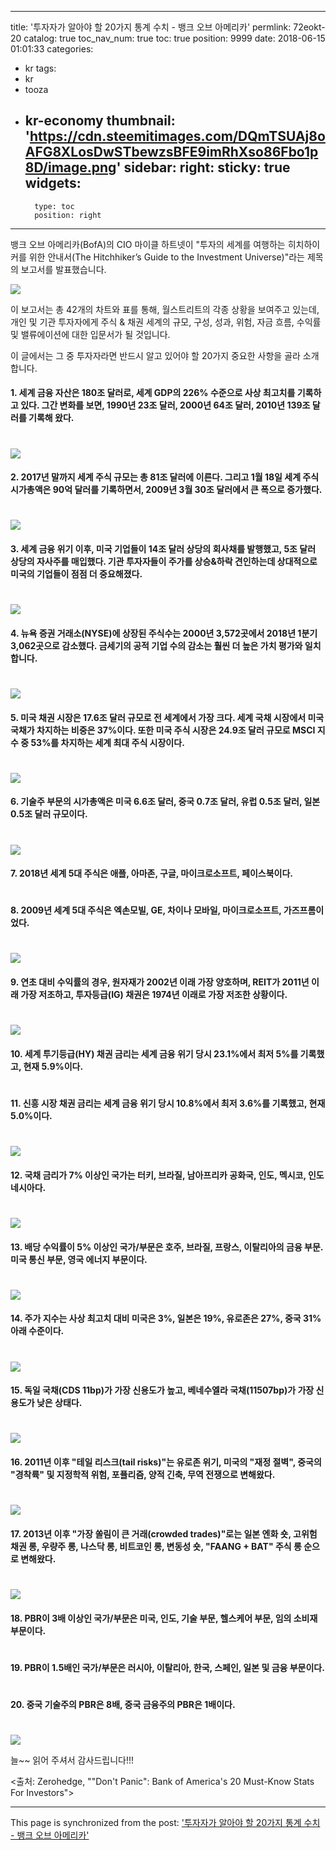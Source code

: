 
---
title: '투자자가 알아야 할 20가지 통계 수치 - 뱅크 오브 아메리카'
permlink: 72eokt-20
catalog: true
toc_nav_num: true
toc: true
position: 9999
date: 2018-06-15 01:01:33
categories:
- kr
tags:
- kr
- tooza
- kr-economy
thumbnail: 'https://cdn.steemitimages.com/DQmTSUAj8oAFG8XLosDwSTbewzsBFE9imRhXso86Fbo1p8D/image.png'
sidebar:
    right:
        sticky: true
widgets:
    -
        type: toc
        position: right
---


뱅크 오브 아메리카(BofA)의 CIO 마이클 하트넷이 "투자의 세계를 여행하는 히치하이커를 위한 안내서(The Hitchhiker’s Guide to the Investment Universe)"라는 제목의 보고서를 발표했습니다.

![](https://cdn.steemitimages.com/DQmTSUAj8oAFG8XLosDwSTbewzsBFE9imRhXso86Fbo1p8D/image.png)

이 보고서는 총 42개의 차트와 표를 통해, 월스트리트의 각종 상황을 보여주고 있는데, 개인 및 기관 투자자에게 주식 & 채권 세계의 규모, 구성, 성과, 위험, 자금 흐름, 수익률 및 밸류에이션에 대한 입문서가 될 것입니다.

이 글에서는 그 중 투자자라면 반드시 알고 있어야 할 20가지 중요한 사항을 골라 소개합니다.

#### 1. 세계 금융 자산은 180조 달러로, 세계 GDP의 226% 수준으로 사상 최고치를 기록하고 있다. 그간 변화를 보면, 1990년 23조 달러, 2000년 64조 달러, 2010년 139조 달러를 기록해 왔다.
#
![](https://cdn.steemitimages.com/DQmPfQr9pW8WahCeyBRQGd4ugHgJSks8VF7KCYdXo7mhgqE/image.png)

#### 2. 2017년 말까지 세계 주식 규모는 총 81조 달러에 이른다. 그리고 1월 18일 세계 주식 시가총액은 90억 달러를 기록하면서, 2009년 3월 30조 달러에서 큰 폭으로 증가했다.
#
![](https://cdn.steemitimages.com/DQmfMNiVpkzMLmuKmAbH2NhZDaKK4h2i36yBYnMmyW8BT86/image.png)

#### 3. 세계 금융 위기 이후, 미국 기업들이 14조 달러 상당의 회사채를 발행했고, 5조 달러 상당의 자사주를 매입했다. 기관 투자자들이 주가를 상승&하락 견인하는데 상대적으로 미국의 기업들이 점점 더 중요해졌다. 
#
![](https://cdn.steemitimages.com/DQmTE41jF5MbiETj6ExkChWkfWx7Jrh5yRPyu7XPDUSFTfq/image.png)

#### 4. 뉴욕 증권 거래소(NYSE)에 상장된 주식수는 2000년 3,572곳에서 2018년 1분기3,062곳으로 감소했다. 금세기의 공적 기업 수의 감소는 훨씬 더 높은 가치 평가와 일치합니다.
#
![](https://cdn.steemitimages.com/DQmeRWaE7adeHPuWkhgnntR3TbvWozrVUPdc99fS6QU26LU/image.png)

#### 5. 미국 채권 시장은 17.6조 달러 규모로 전 세계에서 가장 크다. 세계 국채 시장에서 미국 국채가 차지하는 비중은 37%이다. 또한 미국 주식 시장은 24.9조 달러 규모로 MSCI 지수 중 53%를 차지하는 세계 최대 주식 시장이다.
#
![](https://cdn.steemitimages.com/DQmf3ri9tV3PVAPkN8xDZW9DFKJMrsBxUJf7dq1R85nLNZR/image.png)

#### 6. 기술주 부문의 시가총액은 미국 6.6조 달러, 중국 0.7조 달러, 유럽 0.5조 달러, 일본 0.5조 달러 규모이다.
#
![](https://cdn.steemitimages.com/DQmfRVCUbnHTyhdLd8qznGiTkNMTBBCCzXkvCtpCGLHMNwT/image.png)

#### 7. 2018년 세계 5대 주식은 애플, 아마존, 구글, 마이크로소프트, 페이스북이다.
#
#### 8. 2009년 세계 5대 주식은 엑손모빌, GE, 차이나 모바일, 마이크로소프트, 가즈프롬이었다.
#
![](https://cdn.steemitimages.com/DQmba7TZUBqJDcAtqqy9GirwuvbodSudzgQJKUN48y1F8NR/image.png)

#### 9. 연초 대비 수익률의 경우, 원자재가 2002년 이래 가장 양호하며, REIT가 2011년 이래 가장 저조하고, 투자등급(IG) 채권은 1974년 이래로 가장 저조한 상황이다.
#
![](https://cdn.steemitimages.com/DQmUfube3gD5HufPVzcbsDQcJJnvAnTF5fWYHq86gUce9nc/image.png)

#### 10. 세계 투기등급(HY) 채권 금리는 세계 금융 위기 당시 23.1%에서 최저 5%를 기록했고, 현재 5.9%이다.
#
#### 11. 신흥 시장 채권 금리는 세계 금융 위기 당시 10.8%에서 최저 3.6%를 기록했고, 현재 5.0%이다.
#
![](https://cdn.steemitimages.com/DQmePvmxGa4Zu4PbvBVjT3TpHveLgrcGoGHv8a1FJRAUUVY/image.png)

#### 12. 국채 금리가 7% 이상인 국가는 터키, 브라질, 남아프리카 공화국, 인도, 멕시코, 인도네시아다.
#
![](https://cdn.steemitimages.com/DQmYnRmDNNfQNU5eatiQs4S2a8ZQaRw7ccfUHQzsxPbWKzM/image.png)

#### 13. 배당 수익률이  5% 이상인 국가/부문은 호주, 브라질, 프랑스, 이탈리아의 금융 부문. 미국 통신 부문, 영국 에너지 부문이다.
#
![](https://cdn.steemitimages.com/DQmVsyTX8qJSSnuuV7RQpyWFodUHAEveY9Rtkcp4fWTFeQQ/image.png)

#### 14. 주가 지수는 사상 최고치 대비 미국은 3%, 일본은 19%, 유로존은 27%, 중국 31% 아래 수준이다.
#
![](https://cdn.steemitimages.com/DQmQ3nbq4HcWgfjM1JuH1mBpMkJ5QEMjhqKrDeKuTgA78LX/image.png)

#### 15. 독일 국채(CDS 11bp)가 가장 신용도가 높고, 베네수엘라 국채(11507bp)가 가장 신용도가 낮은 상태다.
#
![](https://cdn.steemitimages.com/DQmfW9rYBysc8PvQGVKq8KJaLhYwi6LKu6nVz9UTEstLrMy/image.png)

#### 16. 2011년 이후 "테일 리스크(tail risks)"는 유로존 위기, 미국의 "재정 절벽", 중국의 "경착륙" 및 지정학적 위험, 포퓰리즘, 양적 긴축, 무역 전쟁으로 변해왔다.
#
![](https://cdn.steemitimages.com/DQmPT14n9SwFrgueg5fVQCNx7t3BvnothQQ4s67YEPx5TWF/image.png)

#### 17. 2013년 이후 "가장 쏠림이 큰 거래(crowded trades)"로는 일본 엔화 숏, 고위험 채권 롱, 우량주 롱, 나스닥 롱, 비트코인 롱, 변동성 숏, "FAANG + BAT" 주식 롱 순으로 변해왔다.
#
![](https://cdn.steemitimages.com/DQmStF1Gyefh7ETx8JByoV1EAHqyXvbY2a3a1ti9SE3tCsm/image.png)

#### 18. PBR이 3배 이상인 국가/부문은 미국, 인도, 기술 부문, 헬스케어 부문, 임의 소비재 부문이다.
#
#### 19. PBR이 1.5배인 국가/부문은 러시아, 이탈리아, 한국, 스페인, 일본 및 금융 부문이다.
#
#### 20. 중국 기술주의 PBR은 8배, 중국 금융주의 PBR은 1배이다.
#
![](https://cdn.steemitimages.com/DQmX3sqvuE5Kz5P8jHnUHv8TqG4GPbDNaE2aqAry7QX4i3a/image.png)

늘~~ 읽어 주셔서 감사드립니다!!!

<출처: Zerohedge, ""Don't Panic": Bank of America's 20 Must-Know Stats For Investors">

- - -

This page is synchronized from the post: ['투자자가 알아야 할 20가지 통계 수치 - 뱅크 오브 아메리카'](https://steemit.com/@pius.pius/72eokt-20)
